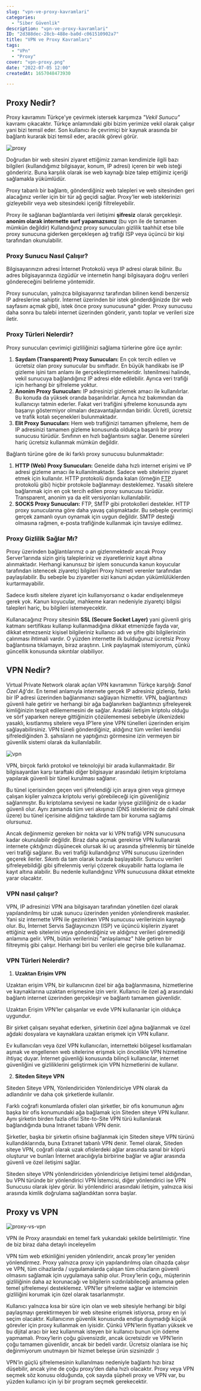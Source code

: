 ```yaml
---
slug: "vpn-ve-proxy-kavramlari"
categories:
  - "Siber Güvenlik"
description: "vpn-ve-proxy-kavramlari"
ID: "2d388dec-28cb-488e-ba0d-c061510902a7"
title: "VPN ve Proxy Kavramları"
tags:
  - "VPn"
  - "Proxy"
cover: "vpn-proxy.png"
date: "2022-07-05 12:00"
createdAt: 1657048473930

---
```

## Proxy Nedir?
Proxy kavramını Türkçe'ye çevirmek istersek karşımıza *"Vekil Sunucu"* kavramı çıkacaktır. Türkçe anlamındaki gibi bizim yerimize vekil olarak çalışır yani bizi temsil eder. Son kullanıcı ile çevrimiçi bir kaynak arasında bir bağlantı kurarak bizi temsil eder, aracılık görevi görür. 

![proxy](https://skorskyfiles.blob.core.windows.net/$web/articles/proxy-vpn/VPN.png)

Doğrudan bir web sitesini ziyaret ettiğimiz zaman  kendimizle ilgili bazı bilgileri (kullandığımız bilgisayar, konum, IP adresi) içeren bir web isteği göndeririz. Buna karşılık olarak ise web kaynağı bize talep ettiğimiz içeriği sağlamakla yükümlüdür.

Proxy tabanlı bir bağlantı, gönderdiğiniz web talepleri ve web sitesinden geri alacağınız veriler için bir tür ağ geçidi sağlar. Proxy'ler web isteklerinizi gizleyebilir veya web sitesindeki içeriği filtreleyebilir. 

Proxy ile sağlanan bağlantılarda veri iletişimi **şifresiz** olarak gerçekleşir. **anonim olarak internette surf yapamazsınız** (bu vpn ile de tamamen mümkün değildir) Kullandığınız proxy sunucuları gizlilik taahhüt etse bile proxy sunucuna giderken gerçekleşen ağ trafiği ISP veya üçüncü bir kişi tarafından okunulabilir.

### Proxy Sunucu Nasıl Çalışır?

Bilgisayarınızın adresi İnternet Protokolü veya IP adresi olarak bilinir. Bu adres bilgisayarınıza özgüdür ve internetin hangi bilgisayara doğru verileri göndereceğini belirleme yöntemidir.

Proxy sunucuları, yalnızca bilgisayarınız tarafından bilinen kendi benzersiz IP adreslerine sahiptir. İnternet üzerinden bir istek gönderdiğinizde (bir web sayfasını açmak gibi), istek önce  proxy sunucusuna* gider. Proxy sunucusu daha sonra bu talebi internet üzerinden gönderir, yanıtı toplar ve verileri size iletir.

### Proxy Türleri Nelerdir?

Proxy sunucuları çevrimiçi gizliliğinizi sağlama türlerine göre üçe ayrılır:

1.  **Saydam (Transparent) Proxy Sunucuları:**  En çok tercih edilen ve ücretsiz olan proxy sunucular bu sınıftadır. En büyük handikabı ise IP gizleme işini tam anlamı ile gerçekleştirmemeleridir. İstenilmesi halinde, vekil sunucuya bağlandığınız IP adresi elde edilebilir. Ayrıca veri trafiği için herhangi bir şifreleme yoktur.
2.  **Anonim Proxy Sunucuları:**  IP adresinizi gizlemek amacı ile kullanılırlar. Bu konuda da yüksek oranda başarılıdırlar. Ayrıca hız bakımından da kullanıcıyı tatmin ederler. Fakat veri trafiğini şifreleme konusunda aynı başarıyı göstermiyor olmaları dezavantajlarından biridir. Ücretli, ücretsiz ve trafik kotalı seçenekleri bulunmaktadır.
3.  **Elit Proxy Sunucuları:**  Hem web trafiğinizi tamamen şifreleme, hem de IP adresinizi tamamen gizleme konusunda oldukça başarılı bir proxy sunucusu türüdür. Sınıfının en hızlı bağlantısını sağlar. Deneme süreleri hariç ücretsiz kullanmak mümkün değildir.

Bağlantı türüne göre de iki farklı proxy sunucusu bulunmaktadır:

1.  **HTTP (Web) Proxy Sunucuları:**  Genelde daha hızlı internet erişimi ve IP adresi gizleme amacı ile kullanılmaktadır. Sadece web sitelerini ziyaret etmek için kullanılır. HTTP protokolü dışında kalan (örneğin  [FTP](https://www.niobehosting.com/blog/ftp/)  protokolü gibi) hiçbir protokole bağlanmayı desteklemez. Yasaklı sitelere bağlanmak için en çok tercih edilen proxy sunucusu türüdür. Transparent, anonim ya da elit versiyonları kullanılabilir.
2.  **SOCKS Proxy Sunucuları:** FTP, SMTP gibi protokolleri destekler. HTTP proxy sunucularına göre daha yavaş çalışmaktadır. Bu sebeple çevrimiçi gerçek zamanlı oyun oynamak için uygun değildir. SMTP desteği olmasına rağmen, e-posta trafiğinde kullanmak için tavsiye edilmez.

### **Proxy Gizlilik Sağlar Mı?**

Proxy üzerinden bağlantılarımız o an gizlenmektedir ancak Proxy Server’larında sizin giriş talepleriniz ve ziyaretleriniz kayıt altına alınmaktadır. Herhangi kanunsuz bir işlem sonucunda kanun koyucular tarafından istenecek ziyaretçi bilgileri Proxy hizmeti verenler tarafından paylaşılabilir. Bu sebeple bu ziyaretler sizi kanuni açıdan yükümlülüklerden kurtarmayabilir.

Sadece kısıtlı sitelere ziyaret için kullanıyorsanız o kadar endişelenmeye gerek yok. Kanun koyucular, mahkeme kararı nedeniyle ziyaretçi bilgisi talepleri hariç, bu bilgileri istemeyecektir.

Kullanacağınız Proxy sitesinin  **SSL (Secure Socket Layer)**  yani güvenli giriş katmanı  sertifikası kullanıp kullanmadığına dikkat etmenizde fayda var, dikkat etmezseniz kişisel bilgileriniz kullanıcı adı ve şifre gibi bilgilerinizin çalınması ihtimali vardır. O yüzden internette ilk bulduğunuz ücretsiz Proxy bağlantısına tıklamayın, biraz araştırın. Link paylaşmak istemiyorum, çünkü güncellik konusunda sıkıntılar olabiliyor.

## VPN Nedir?

 Virtual Private Network olarak açılan VPN kavramının Türkçe karşılığı *Sanal Özel Ağ*'dır. En temel anlamıyla internete gerçek IP adresiniz gizlenip, farklı bir IP adresi üzerinden bağlanmanızı sağlayan hizmettir. VPN, bağlantınızı güvenli hale getirir ve herhangi bir ağa bağlanırken bağlantınızı şifreleyerek kimliğinizin tespit edilememesini de sağlar. Aradaki iletişim kriptolu olduğu ve sörf yaparken nereye gittiğinizin çözülememesi sebebiyle ülkenizdeki yasaklı, kısıtlanmış sitelere veya IP’lere yine VPN tünelleri üzerinden erişim sağlayabilirsiniz. VPN tüneli gönderdiğiniz, aldığınız tüm verileri kendisi şifrelediğinden 3. şahısların ne yaptığınızı görmesine izin vermeyen bir güvenlik sistemi olarak da kullanılabilir.

![vpn](https://skorskyfiles.blob.core.windows.net/$web/articles/proxy-vpn/VPN.png)

VPN, birçok farklı protokol ve teknolojiyi bir arada kullanmaktadır. Bir bilgisayardan karşı taraftaki diğer bilgisayar arasındaki iletişim kriptolama yapılarak güvenli bir tünel kurulması sağlanır.

Bu tünel içerisinden geçen veri şifrelendiği için araya giren veya girmeye çalışan kişiler yalnızca kriptolu veriyi görebileceği için güvenliğiniz sağlanmıştır. Bu kriptolama seviyesi ne kadar iyiyse gizliliğiniz de o kadar güvenli olur. Aynı zamanda tüm veri akışınızı (DNS istekleriniz de dahil olmak üzere) bu tünel içerisine aldığınız takdirde tam bir koruma sağlamış olursunuz.

Ancak değinmemiz gereken bir nokta var ki VPN trafiği VPN sunucusuna kadar okunulabilir değildir. Biraz daha açmak gerekirse VPN kullanarak internete çıktığınızı düşünecek olursak iki uç arasında şifrelenmiş bir tünelde veri trafiği sağlanır. Bu veri trafiği kullandığınız VPN sunucusu üzerinden geçerek ilerler. Sıkıntı da tam olarak burada başlayabilir. Sunucu verileri şifreleyebildiği gibi şifrelenmiş veriyi çözerek okuyabilir hatta loglama ile kayıt altına alabilir. Bu nedenle kullandığınız VPN sunucusuna dikkat etmekte yarar olacaktır.

### VPN nasıl çalışır?

VPN, IP adresinizi VPN ana bilgisayarı tarafından yönetilen özel olarak yapılandırılmış bir uzak sunucu üzerinden yeniden yönlendirerek maskeler. Yani siz internette VPN ile gezinirken VPN sunucusu verilerinizin kaynağı olur. Bu, İnternet Servis Sağlayıcınızın (ISP) ve üçüncü kişilerin ziyaret ettiğiniz web sitelerini veya gönderdiğiniz ve aldığınız verileri göremediği anlamına gelir. VPN, bütün verilerinizi "anlaşılamaz" hâle getiren bir filtreymiş gibi çalışır. Herhangi biri bu verileri ele geçirse bile kullanamaz.

### VPN Türleri Nelerdir?

1. **Uzaktan Erişim VPN**

Uzaktan erişim VPN, bir kullanıcının özel bir ağa bağlanmasına, hizmetlerine ve kaynaklarına uzaktan erişmesine izin verir. Kullanıcı ile özel ağ arasındaki bağlantı internet üzerinden gerçekleşir ve bağlantı tamamen güvenlidir.

Uzaktan Erişim VPN’ler çalışanlar ve evde VPN kullananlar için oldukça uygundur.

Bir şirket çalışanı seyahat ederken, şirketinin özel ağına bağlanmak ve özel ağdaki dosyalara ve kaynaklara uzaktan erişmek için VPN kullanır.

Ev kullanıcıları veya özel VPN kullanıcıları, internetteki bölgesel kısıtlamaları aşmak ve engellenen web sitelerine erişmek için öncelikle VPN hizmetine ihtiyaç duyar. İnternet güvenliği konusunda bilinçli kullanıcılar, internet güvenliğini ve gizliliklerini geliştirmek için VPN hizmetlerini de kullanır.

2. **Siteden Siteye VPN**

Siteden Siteye VPN, Yönlendiriciden Yönlendiriciye VPN olarak da adlandırılır ve daha çok şirketlerde kullanılır.

Farklı coğrafi konumlarda ofisleri olan şirketler, bir ofis konumunun ağını başka bir ofis konumundaki ağa bağlamak için Siteden siteye VPN kullanır. Aynı şirketin birden fazla ofisi Site-to-Site VPN türü kullanılarak bağlandığında buna Intranet tabanlı VPN denir.

Şirketler, başka bir şirketin ofisine bağlanmak için Siteden siteye VPN türünü kullandıklarında, buna Extranet tabanlı VPN denir. Temel olarak, Siteden siteye VPN, coğrafi olarak uzak ofislerdeki ağlar arasında sanal bir köprü oluşturur ve bunları İnternet aracılığıyla birbirine bağlar ve ağlar arasında güvenli ve özel iletişimi sağlar.

Siteden siteye VPN yönlendiriciden yönlendiriciye iletişimi temel aldığından, bu VPN türünde bir yönlendirici VPN İstemcisi, diğer yönlendirici ise VPN Sunucusu olarak işlev görür. İki yönlendirici arasındaki iletişim, yalnızca ikisi arasında kimlik doğrulama sağlandıktan sonra başlar.

## Proxy vs VPN

![proxy-vs-vpn](https://skorskyfiles.blob.core.windows.net/$web/articles/proxy-vpn/vpn-vs-proxy.bmp)

VPN ile Proxy arasındaki en temel fark yukarıdaki şekilde belirtilmiştir. Yine de biz biraz daha detaylı inceleyelim

VPN tüm web etkinliğini yeniden yönlendirir, ancak proxy’ler yeniden yönlendirmez. Proxy yalnızca proxy için yapılandırılmış olan cihazda çalışır ve VPN, tüm cihazlarda / uygulamalarda çalışan tüm cihazların güvenli olmasını sağlamak için uygulamaya sahip olur. Proxy’lerin çoğu, müşterinin gizliliğinin daha az korunacağı ve bilgilerin sızdırılabileceği anlamına gelen temel şifrelemeyi desteklemez. VPN’ler şifreleme sağlar ve istemcinin gizliliğini korumak için özel olarak tasarlanmıştır.

Kullanıcı yalnızca kısa bir süre için olan ve web sitesiyle herhangi bir bilgi paylaşmayı gerektirmeyen bir web sitesine erişmek istiyorsa, proxy en iyi seçim olacaktır. Kullanıcının güvenlik konusunda endişe duymadığı küçük görevler için proxy kullanmak en iyisidir. Çünkü VPN’lerin fiyatları yüksek ve bu dijital aracı bir kez kullanmak isteyen bir kullanıcı bunun için ödeme yapmamalı. Proxy’lerin çoğu güvensizdir, ancak ücretsizdir ve VPN’lerin çoğu tamamen güvenlidir, ancak bir bedeli vardır. Ücretsiz olanlara ise hiç değinmiyorum unutmayın bir hizmet beleşse ürün sizsinizdir :)

VPN’in güçlü şifrelemesinin kullanılması nedeniyle bağlantı hızı biraz düşebilir, ancak yine de çoğu proxy’den daha hızlı olacaktır. Proxy veya VPN seçmek söz konusu olduğunda, çok sayıda  şüpheli proxy ve VPN var, bu yüzden kullanıcı için iyi bir program seçmek gerekecektir.






